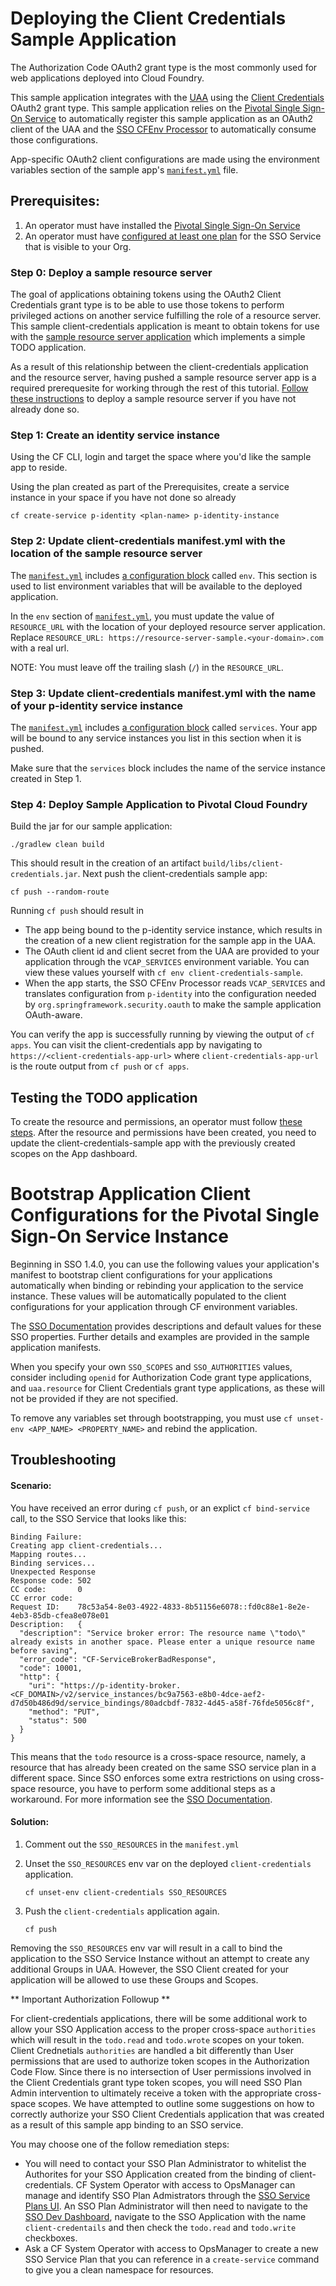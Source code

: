 # Deploying the Client Credentials Sample Application

The Authorization Code OAuth2 grant type is the most commonly used for web applications deployed into Cloud Foundry.

This sample application integrates with the [UAA](https://github.com/cloudfoundry/uaa) using the [Client Credentials](https://tools.ietf.org/html/rfc6749#section-4.4) 
OAuth2 grant type. This sample application relies on the [Pivotal Single Sign-On Service](https://docs.pivotal.io/p-identity/index.html) 
to automatically register this sample application as an OAuth2 client of the UAA and the 
[SSO CFEnv Processor](https://github.com/pivotal-cf/java-cfenv/tree/master/java-cfenv-boot-pivotal-sso) to automatically consume those configurations.

App-specific OAuth2 client configurations are made using the environment variables section of the sample app's [`manifest.yml`](./manifest.yml) 
file.

## Prerequisites:

1. An operator must have installed the [Pivotal Single Sign-On Service](https://docs.pivotal.io/p-identity/index.html)
1. An operator must have [configured at least one plan](https://docs.pivotal.io/p-identity/manage-service-plans.html) for the SSO Service that is visible to your Org.

### Step 0: Deploy a sample resource server

The goal of applications obtaining tokens using the OAuth2 Client Credentials grant type is to be able to use those tokens to perform privileged 
actions on another service fulfilling the role of a resource server.  This sample client-credentials application is meant to obtain tokens for use with
the [sample resource server application](../resource-server) which implements a simple TODO application.

As a result of this relationship between the client-credentials application and the resource server, having pushed a sample resource server 
app is a required prerequesite for working through the rest of this tutorial. [Follow these instructions](../resource-server/README.md) to 
deploy a sample resource server if you have not already done so.

### Step 1: Create an identity service instance

Using the CF CLI, login and target the space where you'd like the sample app to reside.

Using the plan created as part of the Prerequisites, create a service instance in your space if you have not done so already

    cf create-service p-identity <plan-name> p-identity-instance

### Step 2: Update client-credentials manifest.yml with the location of the sample resource server

The [`manifest.yml`](./manifest.yml) includes [a configuration block](https://docs.cloudfoundry.org/devguide/deploy-apps/manifest.html#env-block) 
called `env`. This section is used to list environment variables that will be available to the deployed application.

In the `env` section of [`manifest.yml`](./manifest.yml), you must update the value of `RESOURCE_URL` with the location of your deployed 
resource server application. Replace `RESOURCE_URL: https://resource-server-sample.<your-domain>.com` with a real url.

NOTE: You must leave off the trailing slash (`/`) in the `RESOURCE_URL`.

### Step 3: Update client-credentials manifest.yml with the name of your p-identity service instance

The [`manifest.yml`](./manifest.yml) includes [a configuration block](https://docs.cloudfoundry.org/devguide/deploy-apps/manifest.html#services-block) 
called `services`. Your app will be bound to any service instances you list in this section when it is pushed.

Make sure that the `services` block includes the name of the service instance created in Step 1.

### Step 4: Deploy Sample Application to Pivotal Cloud Foundry
    
Build the jar for our sample application:

    ./gradlew clean build
    
This should result in the creation of an artifact `build/libs/client-credentials.jar`. Next push the client-credentials sample app:

    cf push --random-route

Running `cf push` should result in
 
  - The app being bound to the p-identity service instance, which results in the creation of a new client registration for the sample app in the UAA.
  - The OAuth client id and client secret from the UAA are provided to your application through the `VCAP_SERVICES` environment variable. You can view these values yourself with `cf env client-credentials-sample`.
  - When the app starts, the SSO CFEnv Processor reads `VCAP_SERVICES` and translates configuration from `p-identity` into the configuration needed by `org.springframework.security.oauth` to make the sample application OAuth-aware.

You can verify the app is successfully running by viewing the output of `cf apps`. You can visit the client-credentials app by navigating to `https://<client-credentials-app-url>` where `client-credentials-app-url` is the route output from `cf push` or `cf apps`.

## Testing the TODO application

To create the resource and permissions, an operator must follow [these steps](http://docs.pivotal.io/p-identity/manage-resources.html). After 
the resource and permissions have been created, you need to update the client-credentials-sample app with the previously created scopes on the App dashboard.

# Bootstrap Application Client Configurations for the Pivotal Single Sign-On Service Instance
Beginning in SSO 1.4.0, you can use the following values your application's manifest to bootstrap client configurations for your applications automatically when binding or rebinding your application to the service instance. These values will be automatically populated to the client configurations for your application through CF environment variables.

The [SSO Documentation](https://docs.pivotal.io/p-identity/configure-apps/index.html#configure-app-manifest) provides descriptions and default values for these SSO properties. Further details and examples are provided in the sample application manifests.

When you specify your own `SSO_SCOPES` and `SSO_AUTHORITIES` values, consider including `openid` for Authorization Code grant type applications, and `uaa.resource` for Client Credentials grant type applications, as these will not be provided if they are not specified.

To remove any variables set through bootstrapping, you must use `cf unset-env <APP_NAME> <PROPERTY_NAME>` and rebind the application.

## Troubleshooting

#### Scenario:

You have received an error during `cf push`, or an explict `cf bind-service` call, to the SSO Service that looks like this:

```
Binding Failure:
Creating app client-credentials...
Mapping routes...
Binding services...
Unexpected Response
Response code: 502
CC code:       0
CC error code:
Request ID:    78c53a54-8e03-4922-4833-8b51156e6078::fd0c88e1-8e2e-4eb3-85db-cfea8e078e01
Description:   {
  "description": "Service broker error: The resource name \"todo\" already exists in another space. Please enter a unique resource name before saving",
  "error_code": "CF-ServiceBrokerBadResponse",
  "code": 10001,
  "http": {
    "uri": "https://p-identity-broker.<CF_DOMAIN>/v2/service_instances/bc9a7563-e8b0-4dce-aef2-d7d50b486d9d/service_bindings/80adcbdf-7832-4d45-a58f-76fde5056c8f",
    "method": "PUT",
    "status": 500
  }
}
```

This means that the `todo` resource is a cross-space resource, namely, a resource that has already been created on the same SSO service plan in a different space. Since SSO enforces some extra restrictions on using cross-space resource, you have to perform some additional steps as a workaround. For more information see the [SSO Documentation](https://docs.pivotal.io/p-identity/manage-resources.html#space-protection).

#### Solution:

1. Comment out the `SSO_RESOURCES` in the `manifest.yml`

1. Unset the `SSO_RESOURCES` env var on the deployed `client-credentials` application.
     ```
     cf unset-env client-credentials SSO_RESOURCES
     ```
1. Push the `client-credentials` application again.
     ```
     cf push
     ```   
     
Removing the `SSO_RESOURCES` env var will result in a call to bind the application to the SSO Service Instance without an attempt to create any additional Groups in UAA. However, the SSO Client created for your application will be allowed to use these Groups and Scopes.

** Important Authorization Followup **

For client-credentials applications, there will be some additional work to allow your SSO Application access to the proper cross-space `authorities` which will result in the `todo.read` and `todo.wrote` scopes on your token. Client Crednetials `authorities` are handled a bit differently than User permissions that are used to authorize token scopes in the Authorization Code Flow. Since there is no intersection of User permissions involved in the Client Credentials grant type token scopes, you will need SSO Plan Admin intervention to ultimately receive a token with the appropriate cross-space scopes. We have attempted to outline some suggestions on how to correctly authorize your SSO Client Credentials application that was created as a result of this sample app binding to an SSO service.

You may choose one of the follow remediation steps:

* You will need to contact your SSO Plan Administrator to whitelist the Authorites for your SSO Application created from the binding of client-credentials. CF System Operator with access to OpsManager can manage and identify SSO Plan Admistrators through the [SSO Service Plans UI](https://docs.pivotal.io/p-identity/manage-service-plans.html#create-svc-plan). An SSO Plan Administrator will then need to navigate to the [SSO Dev Dashboard](https://docs.pivotal.io/p-identity/manage-service-instances.html#access-svc-instance-developer-dashboard), navigate to the SSO Application with the name `client-credentails` and then check the `todo.read` and `todo.write` checkboxes.
* Ask a CF System Operator with access to OpsManager to create a new SSO Service Plan that you can reference in a `create-service` command to give you a clean namespace for resources.
